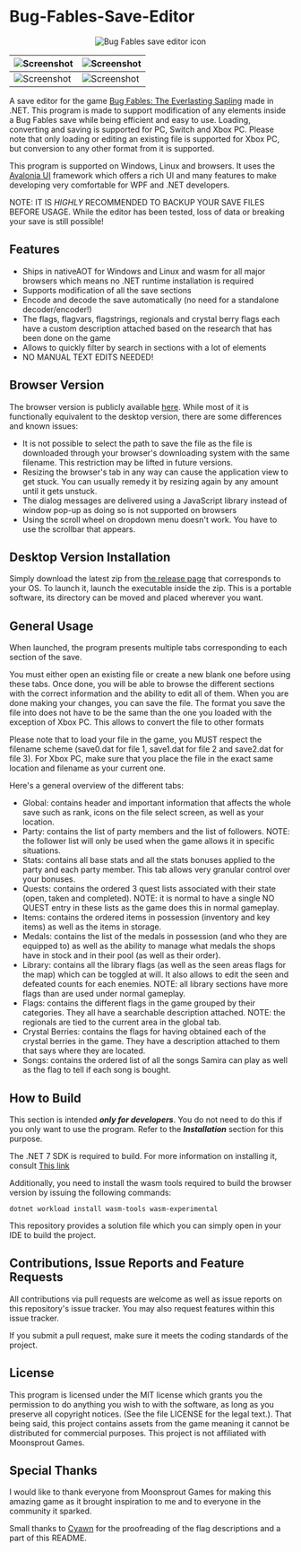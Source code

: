 # Bug-Fables-Save-Editor

<p align="center">
  <img src="https://raw.githubusercontent.com/aldelaro5/Bug-Fables-Save-Editor/main/BugFablesSaveEditor/BugFablesSaveEditor.Core/Assets/icon.png"  alt="Bug Fables save editor icon"/>
</p>

| ![Screenshot](https://raw.githubusercontent.com/aldelaro5/Bug-Fables-Save-Editor/main/Docs/global.png) | ![Screenshot](https://raw.githubusercontent.com/aldelaro5/Bug-Fables-Save-Editor/main/Docs/items.png)   |
|--------------------------------------------------------------------------------------------------------|---------------------------------------------------------------------------------------------------------|
| ![Screenshot](https://raw.githubusercontent.com/aldelaro5/Bug-Fables-Save-Editor/main/Docs/stats.png)  | ![Screenshot](https://raw.githubusercontent.com/aldelaro5/Bug-Fables-Save-Editor/main/Docs/library.png) |

A save editor for the
game [Bug Fables: The Everlasting Sapling](https://store.steampowered.com/app/1082710/Bug_Fables_The_Everlasting_Sapling/)
made in .NET. This program is made to support modification of any elements inside a Bug Fables
save while being efficient and easy to use. Loading, converting and saving is supported for PC, Switch and Xbox PC.
Please note that only loading or editing an existing file is supported for Xbox PC, but conversion to any other format
from it is supported.

This program is supported on Windows, Linux and browsers. It uses the [Avalonia UI](http://avaloniaui.net/)
framework which offers a rich UI and many features to make developing very comfortable for WPF and
.NET developers.

NOTE: IT IS _HIGHLY_ RECOMMENDED TO BACKUP YOUR SAVE FILES
BEFORE USAGE. While the editor has been tested, loss of data or breaking your save is still possible!

## Features

- Ships in nativeAOT for Windows and Linux and wasm for all major browsers which means no .NET runtime
  installation is required
- Supports modification of all the save sections
- Encode and decode the save automatically (no need for a standalone decoder/encoder!)
- The flags, flagvars, flagstrings, regionals and crystal berry flags each have a custom description
  attached based on the research that has been done on the game
- Allows to quickly filter by search in sections with a lot of elements
- NO MANUAL TEXT EDITS NEEDED!

## Browser Version

The browser version is publicly available [here](https://aldelaro5.github.io/Bug-Fables-Save-Editor). While most of it
is functionally equivalent to the desktop version, there are some differences and known issues:

- It is not possible to select the path to save the file as the file is downloaded through your browser's downloading
  system with the same filename. This restriction may be lifted in future versions.
- Resizing the browser's tab in any way can cause the application view to get stuck. You can usually remedy it by
  resizing again by any amount until it gets unstuck.
- The dialog messages are delivered using a JavaScript library instead of window pop-up as doing so is not supported on
  browsers
- Using the scroll wheel on dropdown menu doesn't work. You have to use the scrollbar that appears.

## Desktop Version Installation

Simply download the latest zip
from [the release page](https://github.com/aldelaro5/Bug-Fables-Save-Editor/releases) that
corresponds to your OS. To launch it, launch the executable inside the zip. This is a portable
software, its directory can be moved and placed wherever you want.

## General Usage

When launched, the program presents multiple tabs corresponding to each section of the save.

You must either open an existing file or create a new blank one before using these tabs. Once done,
you will be able to browse the different sections with the correct information and the ability to
edit all of them. When you are done making your changes, you can save the file. The format you save the file into does
not have to be the same than the one you loaded with the exception of Xbox PC. This allows to convert the file to other
formats

Please note that to load your file in the game, you MUST respect the filename scheme (save0.dat for
file 1, save1.dat for file 2 and save2.dat for file 3). For Xbox PC, make sure that you place the file in the exact same
location and filename as your current one.

Here's a general overview of the different tabs:

- Global: contains header and important information that affects the whole save such as rank, icons
  on the file select screen, as well as your location.
- Party: contains the list of party members and the list of followers. NOTE: the follower list will
  only be used when the game allows it in specific situations.
- Stats: contains all base stats and all the stats bonuses applied to the party and each party
  member. This tab allows very granular control over your bonuses.
- Quests: contains the ordered 3 quest lists associated with their state (open, taken and
  completed). NOTE: it is normal to have a single NO QUEST entry in these lists as the game does
  this in normal gameplay.
- Items: contains the ordered items in possession (inventory and key items) as well as the items in
  storage.
- Medals: contains the list of the medals in possession (and who they are equipped to) as well as
  the ability to manage what medals the shops have in stock and in their pool (as well as their
  order).
- Library: contains all the library flags (as well as the seen areas flags for the map) which can be
  toggled at will. It also allows to edit the seen and defeated counts for each enemies. NOTE: all library sections have
  more flags than are used under normal gameplay.
- Flags: contains the different flags in the game grouped by their categories. They all have a
  searchable description attached. NOTE: the regionals are tied to the current area in the global
  tab.
- Crystal Berries: contains the flags for having obtained each of the crystal berries in the game.
  They have a description attached to them that says where they are located.
- Songs: contains the ordered list of all the songs Samira can play as well as the flag to tell if
  each song is bought.

## How to Build

This section is intended ***only for developers***. You do not need to do this if you only want to
use the program. Refer to the ***Installation*** section for this purpose.

The .NET 7 SDK is required to build. For more information on installing it,
consult [This link](https://dotnet.microsoft.com/en-us/download)

Additionally, you need to install the wasm tools required to build the browser version by issuing the following
commands:

```
dotnet workload install wasm-tools wasm-experimental
```

This repository provides a solution file which you can simply open in your IDE to build the project.

## Contributions, Issue Reports and Feature Requests

All contributions via pull requests are welcome as well as issue reports on this repository's issue
tracker. You may also request features within this issue tracker.

If you submit a pull request, make sure it meets the coding standards of the project.

## License

This program is licensed under the MIT license which grants you the permission to do anything you
wish to with the software, as long as you preserve all copyright notices. (See the file LICENSE for
the legal text.). That being said, this project contains assets from the game meaning it cannot be
distributed for commercial purposes. This project is not affiliated with Moonsprout Games.

## Special Thanks

I would like to thank everyone from Moonsprout Games for making this amazing game as it brought
inspiration to me and to everyone in the community it sparked.

Small thanks to [Cyawn](https://github.com/Cyan627) for the proofreading of the flag descriptions
and a part of this README.
